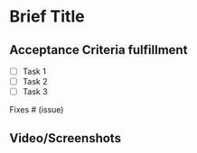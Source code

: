 # Brief Title

## Acceptance Criteria fulfillment

- [ ] Task 1
- [ ] Task 2
- [ ] Task 3

Fixes # (issue)

## Video/Screenshots